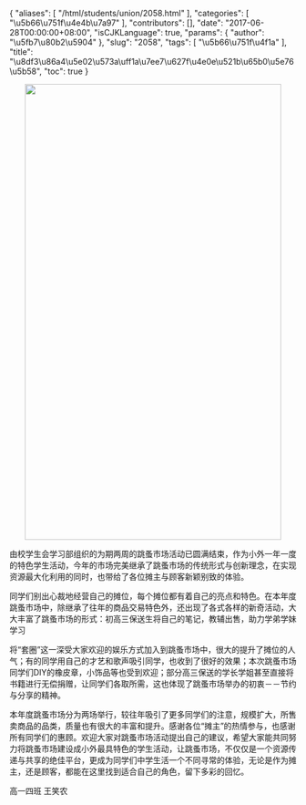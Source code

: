 {
    "aliases": [
        "/html/students/union/2058.html"
    ],
    "categories": [
        "\u5b66\u751f\u4e4b\u7a97"
    ],
    "contributors": [],
    "date": "2017-06-28T00:00:00+08:00",
    "isCJKLanguage": true,
    "params": {
        "author": "\u5fb7\u80b2\u5904"
    },
    "slug": "2058",
    "tags": [
        "\u5b66\u751f\u4f1a"
    ],
    "title": "\u8df3\u86a4\u5e02\u573a\uff1a\u7ee7\u627f\u4e0e\u521b\u65b0\u5e76\u5b58",
    "toc": true
}


<img
    src="https://cdn.tfls.online/mirror/full/67522fe78bda371a5b31e74c6cca8a205635e91e.jpg"
    style="display:block;margin-left:auto;margin-right:auto;"
    decoding="async"
    fetchpriority="auto"
    loading="lazy"
    height="800"
    width="450"
/>







由校学生会学习部组织的为期两周的跳蚤市场活动已圆满结束，作为小外一年一度的特色学生活动，今年的市场完美继承了跳蚤市场的传统形式与创新理念，在实现资源最大化利用的同时，也带给了各位摊主与顾客新颖别致的体验。




同学们别出心裁地经营自己的摊位，每个摊位都有着自己的亮点和特色。在本年度跳蚤市场中，除继承了往年的商品交易特色外，还出现了各式各样的新奇活动，大大丰富了跳蚤市场的形式：初高三保送生将自己的笔记，教辅出售，助力学弟学妹学习




将“套圈”这一深受大家欢迎的娱乐方式加入到跳蚤市场中，很大的提升了摊位的人气；有的同学用自己的才艺和歌声吸引同学，也收到了很好的效果；本次跳蚤市场同学们DIY的橡皮章，小饰品等也受到欢迎；部分高三保送的学长学姐甚至直接将书籍进行无偿捐赠，让同学们各取所需，这也体现了跳蚤市场举办的初衷－－节约与分享的精神。




本年度跳蚤市场分为两场举行，较往年吸引了更多同学们的注意，规模扩大，所售卖商品的品类，质量也有很大的丰富和提升。感谢各位“摊主”的热情参与，也感谢所有同学们的惠顾。欢迎大家对跳蚤市场活动提出自己的建议，希望大家能共同努力将跳蚤市场建设成小外最具特色的学生活动，让跳蚤市场，不仅仅是一个资源传递与共享的绝佳平台，更成为同学们中学生活一个不同寻常的体验，无论是作为摊主，还是顾客，都能在这里找到适合自己的角色，留下多彩的回忆。




高一四班 王笑农




